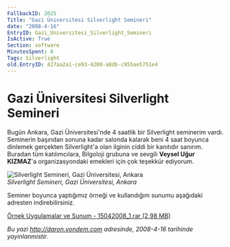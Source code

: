 ```yaml
---
FallbackID: 2025
Title: "Gazi Üniversitesi Silverlight Semineri"
date: "2008-4-16"
EntryID: Gazi_Universitesi_Silverlight_Semineri
IsActive: True
Section: software
MinutesSpent: 0
Tags: Silverlight
old.EntryID: 427aa2a1-ce93-4200-a8db-c955ae5751e4
---
```

# Gazi Üniversitesi Silverlight Semineri
Bugün Ankara, Gazi Üniversitesi'nde 4 saatlik bir Silverlight seminerim
vardı. Seminerin başından sonuna kadar salonda kalarak beni 4 saat
boyunca dinlemek gerçekten Silverlight'a olan ilginin ciddi bir
kanıtıdır sanırım. Buradan tüm katılımcılara, Bilgoloji grubuna ve
sevgili **Veysel Uğur KIZMAZ**'a organizasyondaki emekleri için çok
teşekkür ediyorum.

![Silverlight Semineri, Gazi Üniversitesi,
Ankara](media/Gazi_Universitesi_Silverlight_Semineri/15042008_2.jpg)\
*Silverlight Semineri, Gazi Üniversitesi, Ankara*

Seminer boyunca yaptığımız örneği ve kullandığım sunumu aşağıdaki
adresten indirebilirsiniz.

[Örnek Uygulamalar ve Sunum - 15042008\_1.rar (2,98
MB)](media/Gazi_Universitesi_Silverlight_Semineri/15042008_1.rar)



*Bu yazi http://daron.yondem.com adresinde, 2008-4-16 tarihinde yayinlanmistir.*
